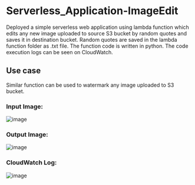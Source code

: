# Serverless_Application-ImageEdit

Deployed a simple serverless web application using lambda function which
edits any new image uploaded to source S3 bucket by random quotes and saves it in
destination bucket. Random quotes are saved in the lambda function folder as .txt
file. The function code is written in python. The code execution logs can be seen on
CloudWatch.

## Use case

Similar function can be used to watermark any image uploaded to S3 bucket.

### Input Image:

![image](https://user-images.githubusercontent.com/85700971/197364149-49fc6e41-161b-419a-9a76-ca3ead7d9498.png)


### Output Image:


![image](https://user-images.githubusercontent.com/85700971/197364168-ac4562a1-713a-40bb-8cbc-2952c745e06b.png)

### CloudWatch Log:

![image](https://user-images.githubusercontent.com/85700971/197364243-c582c404-4dc0-4dd9-bbe4-1ec360b81a49.png)

